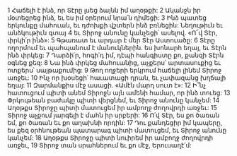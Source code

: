 1 Հաճելի է ինձ, որ Տէրը լսեց ձայնն իմ աղօթքի:
2 Ականջն իր մօտեցրեց ինձ,
եւ ես իմ օրերում նրա՛ն դիմեցի:
3 Ինձ պատեց երկունքը մահուան,
եւ դժոխքի վշտերն ինձ բռնեցին:
Նեղութիւն եւ անձկութիւն գտայ
4 եւ Տիրոջ անունը կանչեցի՝ ասելով. «Ո՜վ Տէր, փրկի՛ր ինձ»:
5 Գթառատ եւ արդար է մեր Տէր Աստուածը:
6 Տէրը ողորմում եւ պահպանում է մանուկներին.
ես խոնարհ եղայ, եւ Տէրն ինձ փրկեց:
7 Դարձի՛ր, հոգի՛դ իմ, դէպի հանգիստը քո,
քանզի Տէրն օգնեց քեզ:
8 Նա ինձ փրկեց մահուանից,
աչքերս՝ արտասուքից եւ ոտքերս՝ սայթաքումից:
9 Թող ողջերի երկրում հաճելի լինեմ Տիրոջ առջեւ:
10 Ինչ որ խօսեցի՝ հաւատացի դրան, եւ չափազանց խղճալի եղայ:
11 Զարմանքիս մէջ ասացի. «Ամէն մարդ սուտ է»:
12 Ի՞նչ հատուցում պիտի անեմ Տիրոջն
այն ամենի համար, որ ինձ տուեց:
13 Փրկութեան բաժակը պիտի վերցնեմ, եւ Տիրոջ անունը կանչեմ:
14 Աղօթքս Տիրոջը պիտի մատուցեմ իր ամբողջ ժողովրդի առջեւ:
15 Տիրոջ աչքում յարգելի է մահն իր սրբերի:
16 Ո՛վ Տէր, ես քո ծառան եմ,
քո ծառան եւ քո աղախնի որդին:
17 Դու քանդեցիր իմ կապերը,
ես քեզ օրհնութեան պատարագ պիտի մատուցեմ, եւ Տիրոջ անունը կանչեմ:
18 Աղօթքս Տիրոջը պիտի նուիրեմ
իր ամբողջ ժողովրդի առջեւ,
19 Տիրոջ տան սրահներում եւ քո մէջ, Երուսաղէ՛մ:
